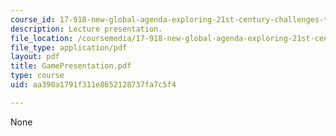 ```yaml
---
course_id: 17-918-new-global-agenda-exploring-21st-century-challenges-through-innovations-in-information-technologies-january-iap-2006
description: Lecture presentation.
file_location: /coursemedia/17-918-new-global-agenda-exploring-21st-century-challenges-through-innovations-in-information-technologies-january-iap-2006/aa390a1791f311e8652128737fa7c5f4_GamePresentation.pdf
file_type: application/pdf
layout: pdf
title: GamePresentation.pdf
type: course
uid: aa390a1791f311e8652128737fa7c5f4

---
```

None